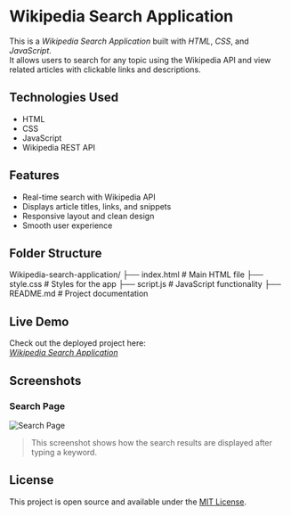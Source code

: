# Wikipedia Search Application

This is a *Wikipedia Search Application* built with *HTML*, *CSS*, and *JavaScript*.  
It allows users to search for any topic using the Wikipedia API and view related articles with clickable links and descriptions.

## Technologies Used

- HTML
- CSS
- JavaScript
- Wikipedia REST API

## Features

- Real-time search with Wikipedia API
- Displays article titles, links, and snippets
- Responsive layout and clean design
- Smooth user experience

## Folder Structure


Wikipedia-search-application/
├── index.html        # Main HTML file
├── style.css         # Styles for the app
├── script.js         # JavaScript functionality
├── README.md         # Project documentation


## Live Demo

Check out the deployed project here:  
[*Wikipedia Search Application*](https://bhumiwikipedia.ccbp.tech/)

## Screenshots

### Search Page

![Search Page](https://res.cloudinary.com/dzftwxkiu/image/upload/v1747228713/wikipediaparis_cuupc0.png)

> This screenshot shows how the search results are displayed after typing a keyword.

## License

This project is open source and available under the [MIT License](LICENSE).
